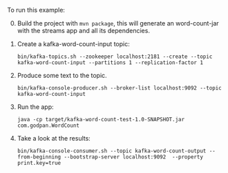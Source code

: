 To run this example:

0. Build the project with `mvn package`, this will generate an word-count-jar with the streams app and all its dependencies.
1. Create a kafka-word-count-input topic:

    `bin/kafka-topics.sh --zookeeper localhost:2181 --create --topic kafka-word-count-input --partitions 1 --replication-factor 1`

2. Produce some text to the topic. 

   `bin/kafka-console-producer.sh --broker-list localhost:9092 --topic kafka-word-count-input`

3. Run the app:

    `java -cp target/kafka-word-count-test-1.0-SNAPSHOT.jar com.godpan.WordCount`

4. Take a look at the results:

    `bin/kafka-console-consumer.sh --topic kafka-word-count-output --from-beginning --bootstrap-server localhost:9092  --property print.key=true`





